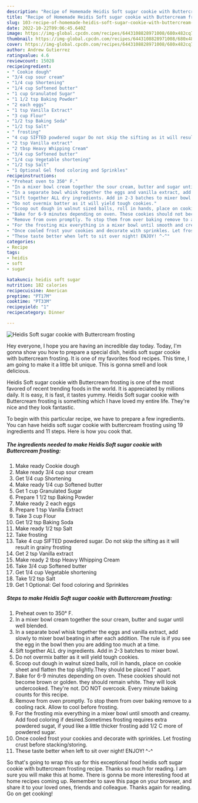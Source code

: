 ```yaml
---
description: "Recipe of Homemade Heidis Soft sugar cookie with Buttercream frosting"
title: "Recipe of Homemade Heidis Soft sugar cookie with Buttercream frosting"
slug: 103-recipe-of-homemade-heidis-soft-sugar-cookie-with-buttercream-frosting
date: 2022-10-22T09:06:45.640Z
image: https://img-global.cpcdn.com/recipes/6443108828971008/680x482cq70/heidis-soft-sugar-cookie-with-buttercream-frosting-recipe-main-photo.jpg
thumbnail: https://img-global.cpcdn.com/recipes/6443108828971008/680x482cq70/heidis-soft-sugar-cookie-with-buttercream-frosting-recipe-main-photo.jpg
cover: https://img-global.cpcdn.com/recipes/6443108828971008/680x482cq70/heidis-soft-sugar-cookie-with-buttercream-frosting-recipe-main-photo.jpg
author: Andrew Gutierrez
ratingvalue: 4.6
reviewcount: 15028
recipeingredient:
- " Cookie dough"
- "3/4 cup sour cream"
- "1/4 cup Shortening"
- "1/4 cup Softened butter"
- "1 cup Granulated Sugar"
- "1 1/2 tsp Baking Powder"
- "2 each eggs"
- "1 tsp Vanilla Extract"
- "3 cup Flour"
- "1/2 tsp Baking Soda"
- "1/2 tsp Salt"
- " frosting"
- "4 cup SIFTED powdered sugar Do not skip the sifting as it will result in grainy frosting"
- "2 tsp Vanilla extract"
- "2 tbsp Heavy Whipping Cream"
- "3/4 cup Softened butter"
- "1/4 cup Vegetable shortening"
- "1/2 tsp Salt"
- "1 Optional Gel food coloring and Sprinkles"
recipeinstructions:
- "Preheat oven to 350° F."
- "In a mixer bowl cream together the sour cream, butter and sugar until well blended."
- "In a separate bowl whisk together the eggs and vanilla extract, add slowly to mixer bowl beating in after each addition. The rule is if you see the egg in the bowl then you are adding too much at a time."
- "Sift together ALL dry ingredients. Add in 2-3 batches to mixer bowl."
- "Do not overmix batter as it will yield tough cookies."
- "Scoop out dough in walnut sized balls, roll in hands, place on cookie sheet and flatten the top slightly.They should be placed 1&#34; apart."
- "Bake for 6-9 minutes depending on oven. These cookies should not become brown or golden. they should remain white. They will look undercooked. They&#39;re not. DO NOT overcook. Every minute baking counts for this recipe."
- "Remove from oven promptly. To stop them from over baking remove to a cooling rack. Allow to cool before frosting."
- "For the frosting mix everything in a mixer bowl until smooth and creamy. Add food coloring if desired.Sometimes frosting requires extra powdered sugat, if youd like a little thicker frosting add 1/2 C more of powdered sugar."
- "Once cooled frost your cookies and decorate with sprinkles. Let frosting crust before stacking/storing."
- "These taste better when left to sit over night! ENJOY! ^-^"
categories:
- Recipe
tags:
- heidis
- soft
- sugar

katakunci: heidis soft sugar 
nutrition: 182 calories
recipecuisine: American
preptime: "PT17M"
cooktime: "PT33M"
recipeyield: "1"
recipecategory: Dinner

---
```



![Heidis Soft sugar cookie with Buttercream frosting](https://img-global.cpcdn.com/recipes/6443108828971008/680x482cq70/heidis-soft-sugar-cookie-with-buttercream-frosting-recipe-main-photo.jpg)

Hey everyone, I hope you are having an incredible day today. Today, I'm gonna show you how to prepare a special dish, heidis soft sugar cookie with buttercream frosting. It is one of my favorites food recipes. This time, I am going to make it a little bit unique. This is gonna smell and look delicious.



Heidis Soft sugar cookie with Buttercream frosting is one of the most favored of recent trending foods in the world. It is appreciated by millions daily. It is easy, it is fast, it tastes yummy. Heidis Soft sugar cookie with Buttercream frosting is something which I have loved my entire life. They're nice and they look fantastic.


To begin with this particular recipe, we have to prepare a few ingredients. You can have heidis soft sugar cookie with buttercream frosting using 19 ingredients and 11 steps. Here is how you cook that.

<!--inarticleads1-->

##### The ingredients needed to make Heidis Soft sugar cookie with Buttercream frosting:

1. Make ready  Cookie dough
1. Make ready 3/4 cup sour cream
1. Get 1/4 cup Shortening
1. Make ready 1/4 cup Softened butter
1. Get 1 cup Granulated Sugar
1. Prepare 1 1/2 tsp Baking Powder
1. Make ready 2 each eggs
1. Prepare 1 tsp Vanilla Extract
1. Take 3 cup Flour
1. Get 1/2 tsp Baking Soda
1. Make ready 1/2 tsp Salt
1. Take  frosting
1. Take 4 cup SIFTED powdered sugar. Do not skip the sifting as it will result in grainy frosting
1. Get 2 tsp Vanilla extract
1. Make ready 2 tbsp Heavy Whipping Cream
1. Take 3/4 cup Softened butter
1. Get 1/4 cup Vegetable shortening
1. Take 1/2 tsp Salt
1. Get 1 Optional: Gel food coloring and Sprinkles




<!--inarticleads2-->

##### Steps to make Heidis Soft sugar cookie with Buttercream frosting:

1. Preheat oven to 350° F.
1. In a mixer bowl cream together the sour cream, butter and sugar until well blended.
1. In a separate bowl whisk together the eggs and vanilla extract, add slowly to mixer bowl beating in after each addition. The rule is if you see the egg in the bowl then you are adding too much at a time.
1. Sift together ALL dry ingredients. Add in 2-3 batches to mixer bowl.
1. Do not overmix batter as it will yield tough cookies.
1. Scoop out dough in walnut sized balls, roll in hands, place on cookie sheet and flatten the top slightly.They should be placed 1&#34; apart.
1. Bake for 6-9 minutes depending on oven. These cookies should not become brown or golden. they should remain white. They will look undercooked. They&#39;re not. DO NOT overcook. Every minute baking counts for this recipe.
1. Remove from oven promptly. To stop them from over baking remove to a cooling rack. Allow to cool before frosting.
1. For the frosting mix everything in a mixer bowl until smooth and creamy. Add food coloring if desired.Sometimes frosting requires extra powdered sugat, if youd like a little thicker frosting add 1/2 C more of powdered sugar.
1. Once cooled frost your cookies and decorate with sprinkles. Let frosting crust before stacking/storing.
1. These taste better when left to sit over night! ENJOY! ^-^




So that's going to wrap this up for this exceptional food heidis soft sugar cookie with buttercream frosting recipe. Thanks so much for reading. I am sure you will make this at home. There is gonna be more interesting food at home recipes coming up. Remember to save this page on your browser, and share it to your loved ones, friends and colleague. Thanks again for reading. Go on get cooking!
